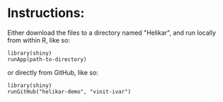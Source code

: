Instructions:
=============

Either download the files to a directory named "Helikar", and run locally from within R, like so:

```
library(shiny)
runApp(path-to-directory)
```

or directly from GitHub, like so:

```
library(shiny)
runGitHub("helikar-demo", "vinit-ivar")
```
